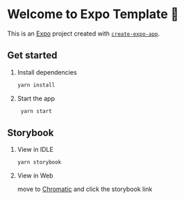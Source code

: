 # Welcome to Expo Template 👋

This is an [Expo](https://expo.dev) project created with [`create-expo-app`](https://www.npmjs.com/package/create-expo-app).

## Get started

1. Install dependencies

   ```bash
   yarn install
   ```

2. Start the app

   ```bash
    yarn start
   ```

## Storybook

1. View in IDLE

   ```bash
   yarn storybook
   ```

2. View in Web

   move to <a href="https://www.chromatic.com/library?appId=669a1f2ac548e7b222882b4d" target="_blank">Chromatic</a> and click the storybook link
